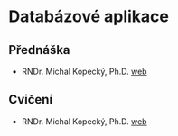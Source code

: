# Databázové aplikace
## Přednáška  

- RNDr. Michal Kopecký, Ph.D. [web](https://www.ms.mff.cuni.cz/~kopecky/)  

## Cvičení  

- RNDr. Michal Kopecký, Ph.D. [web](https://www.ms.mff.cuni.cz/~kopecky/)  
